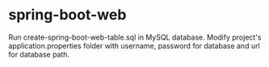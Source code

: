 # spring-boot-web

Run create-spring-boot-web-table.sql in MySQL database.
Modify project's application.properties folder with username, password for database and url for database path.
